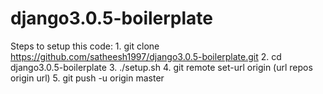 # django3.0.5-boilerplate

Steps to setup this code:
    1. git clone https://github.com/satheesh1997/django3.0.5-boilerplate.git
    2. cd django3.0.5-boilerplate
    3. ./setup.sh
    4. git remote set-url origin (url repos origin url)
    5. git push -u origin master
